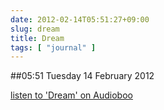 ```yaml
---
date: 2012-02-14T05:51:27+09:00
slug: dream
title: Dream
tags: [ "journal" ]
---
```


##05:51 Tuesday 14 February 2012

[listen to 'Dream' on Audioboo](https://audioboo.fm/boos/666575-dream)



